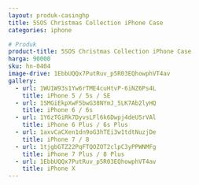 ```yaml
---
layout: produk-casinghp
title: 5SOS Christmas Collection iPhone Case
categories: iphone

# Produk
product-title: 5SOS Christmas Collection iPhone Case
harga: 90000
sku: hn-0404
image-drive: 1EbbUQQx7PutRuv_p5R03EQhowphVT4av
gallery:
  - url: 1WU1W93s1Yw6rTME4cuHtvP-6iNZ6Ps4L
    title: iPhone 5 / 5s / SE
  - url: 1SMGiEkpXwF5bwG38NYmJ_5LK7Ab2lyHQ
    title: iPhone 6 / 6s
  - url: 1Y6zTGiRk7DyvsLFl6k6Dwpj4deUSrVAl
    title: iPhone 6 Plus / 6s Plus
  - url: 1axvCaCXen1dn9oG3hTEi3w1tdtNuzjDe
    title: iPhone 7 / 8
  - url: 1tjgbGTZ22PqFTQOZOT2clpC3yPPWNMFg
    title: iPhone 7 Plus / 8 Plus
  - url: 1EbbUQQx7PutRuv_p5R03EQhowphVT4av
    title: iPhone X
---
```

